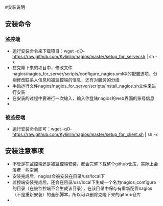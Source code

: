 
#安装说明
## 安装命令

### 监控端
+ 运行安装命令来下载项目：wget -qO- https://raw.github.com/Kylinlin/nagios/master/setup_for_server.sh | sh -x
+ 在克隆下来的项目中，修改文件nagios/nagios_for_server/scripts/configure_nagios.xml中的配置选项，分别修改联系人信息和被监控端的信息，还有对服务的分级
+ 手动运行文件nagios/nagios_for_server/scripts/install_nagios.sh文件来进行安装
+ 在安装的过程中要进行一次输入，输入你登陆nagios的web界面的账号信息
+ 
### 被监控端
+ 运行安装命令即可：wget -qO- https://raw.github.com/Kylinlin/nagios/master/setup_for_client.sh | sh -x

## 安装注意事项
+ 不管是在监控端还是被监控端安装，都会完整下载整个github仓库，实际上会浪费一些空间
+ 安装完成后，nagios会被安装在目录/usr/local下
+ 监控端安装完成后，还会在目录/usr/local下生成一个名为nagios_configure的目录（在被监控端不会生成该目录），在该目录中保存有重新配置nagios（不是重新安装）的全部脚本，所以可以删除克隆下来的github仓库
+ 


